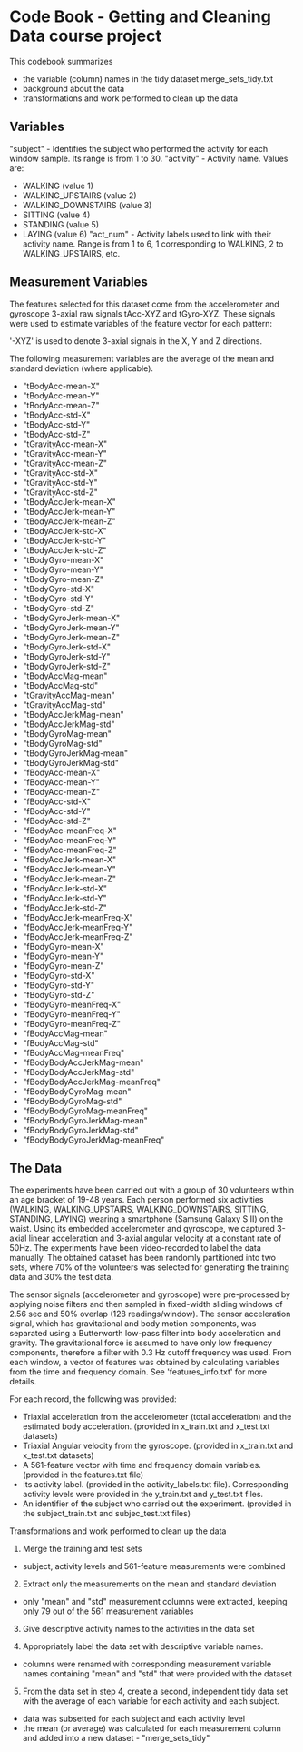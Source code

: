 # Code Book - Getting and Cleaning Data course project
This codebook summarizes 
* the variable (column) names in the tidy dataset merge_sets_tidy.txt
* background about the data
* transformations and work performed to clean up the data

## Variables
"subject" - Identifies the subject who performed the activity for each window sample. Its range is from 1 to 30.
"activity" - Activity name.  Values are: 
* WALKING (value 1)
* WALKING_UPSTAIRS (value 2)
* WALKING_DOWNSTAIRS (value 3)
* SITTING (value 4)
* STANDING (value 5)
* LAYING (value 6)
"act_num" - Activity labels used to link with their activity name.  Range is from 1 to 6, 1 corresponding to WALKING, 2 to WALKING_UPSTAIRS, etc.

## Measurement Variables
The features selected for this dataset come from the accelerometer and gyroscope 3-axial raw signals tAcc-XYZ and tGyro-XYZ.  These signals were used to estimate variables of the feature vector for each pattern:  

'-XYZ' is used to denote 3-axial signals in the X, Y and Z directions.

The following measurement variables are the average of the mean and standard deviation (where applicable).

* "tBodyAcc-mean-X"
* "tBodyAcc-mean-Y"
* "tBodyAcc-mean-Z"
* "tBodyAcc-std-X"
* "tBodyAcc-std-Y"
* "tBodyAcc-std-Z"
* "tGravityAcc-mean-X"
* "tGravityAcc-mean-Y"
* "tGravityAcc-mean-Z"
* "tGravityAcc-std-X"
* "tGravityAcc-std-Y"
* "tGravityAcc-std-Z"
* "tBodyAccJerk-mean-X"
* "tBodyAccJerk-mean-Y"
* "tBodyAccJerk-mean-Z"
* "tBodyAccJerk-std-X"
* "tBodyAccJerk-std-Y"
* "tBodyAccJerk-std-Z"
* "tBodyGyro-mean-X"
* "tBodyGyro-mean-Y"
* "tBodyGyro-mean-Z"
* "tBodyGyro-std-X"
* "tBodyGyro-std-Y"
* "tBodyGyro-std-Z"
* "tBodyGyroJerk-mean-X"
* "tBodyGyroJerk-mean-Y"
* "tBodyGyroJerk-mean-Z"
* "tBodyGyroJerk-std-X"
* "tBodyGyroJerk-std-Y"
* "tBodyGyroJerk-std-Z"
* "tBodyAccMag-mean"
* "tBodyAccMag-std"
* "tGravityAccMag-mean"
* "tGravityAccMag-std"
* "tBodyAccJerkMag-mean"
* "tBodyAccJerkMag-std"
* "tBodyGyroMag-mean"
* "tBodyGyroMag-std"
* "tBodyGyroJerkMag-mean"
* "tBodyGyroJerkMag-std"
* "fBodyAcc-mean-X"
* "fBodyAcc-mean-Y"
* "fBodyAcc-mean-Z"
* "fBodyAcc-std-X"
* "fBodyAcc-std-Y"
* "fBodyAcc-std-Z"
* "fBodyAcc-meanFreq-X"
* "fBodyAcc-meanFreq-Y"
* "fBodyAcc-meanFreq-Z"
* "fBodyAccJerk-mean-X"
* "fBodyAccJerk-mean-Y"
* "fBodyAccJerk-mean-Z"
* "fBodyAccJerk-std-X"
* "fBodyAccJerk-std-Y"
* "fBodyAccJerk-std-Z"
* "fBodyAccJerk-meanFreq-X"
* "fBodyAccJerk-meanFreq-Y"
* "fBodyAccJerk-meanFreq-Z"
* "fBodyGyro-mean-X"
* "fBodyGyro-mean-Y"
* "fBodyGyro-mean-Z"
* "fBodyGyro-std-X"
* "fBodyGyro-std-Y"
* "fBodyGyro-std-Z"
* "fBodyGyro-meanFreq-X"
* "fBodyGyro-meanFreq-Y"
* "fBodyGyro-meanFreq-Z"
* "fBodyAccMag-mean"
* "fBodyAccMag-std"
* "fBodyAccMag-meanFreq"
* "fBodyBodyAccJerkMag-mean"
* "fBodyBodyAccJerkMag-std"
* "fBodyBodyAccJerkMag-meanFreq"
* "fBodyBodyGyroMag-mean"
* "fBodyBodyGyroMag-std"
* "fBodyBodyGyroMag-meanFreq"
* "fBodyBodyGyroJerkMag-mean"
* "fBodyBodyGyroJerkMag-std"
* "fBodyBodyGyroJerkMag-meanFreq"

## The Data
The experiments have been carried out with a group of 30 volunteers within an age bracket of 19-48 years. Each person performed six activities (WALKING, WALKING_UPSTAIRS, WALKING_DOWNSTAIRS, SITTING, STANDING, LAYING) wearing a smartphone (Samsung Galaxy S II) on the waist. Using its embedded accelerometer and gyroscope, we captured 3-axial linear acceleration and 3-axial angular velocity at a constant rate of 50Hz. The experiments have been video-recorded to label the data manually. The obtained dataset has been randomly partitioned into two sets, where 70% of the volunteers was selected for generating the training data and 30% the test data. 

The sensor signals (accelerometer and gyroscope) were pre-processed by applying noise filters and then sampled in fixed-width sliding windows of 2.56 sec and 50% overlap (128 readings/window). The sensor acceleration signal, which has gravitational and body motion components, was separated using a Butterworth low-pass filter into body acceleration and gravity. The gravitational force is assumed to have only low frequency components, therefore a filter with 0.3 Hz cutoff frequency was used. From each window, a vector of features was obtained by calculating variables from the time and frequency domain. See 'features_info.txt' for more details. 

For each record, the following was provided:
* Triaxial acceleration from the accelerometer (total acceleration) and the estimated body acceleration. (provided in x_train.txt and x_test.txt datasets) 
* Triaxial Angular velocity from the gyroscope.  (provided in x_train.txt and x_test.txt datasets) 
* A 561-feature vector with time and frequency domain variables. (provided in the features.txt file)
* Its activity label. (provided in the activity_labels.txt file).  Corresponding activity levels were provided in the y_train.txt and y_test.txt files.
* An identifier of the subject who carried out the experiment. (provided in the subject_train.txt and subjec_test.txt files)

Transformations and work performed to clean up the data
1. Merge the training and test sets
- subject, activity levels and 561-feature measurements were combined

2. Extract only the measurements on the mean and standard deviation
- only "mean" and "std" measurement columns were extracted, keeping only 79 out of the 561 measurement variables

3. Give descriptive activity names to the activities in the data set

4. Appropriately label the data set with descriptive variable names.
- columns were renamed with corresponding measurement variable names containing "mean" and "std" that were provided with the dataset

5. From the data set in step 4, create a second, independent tidy data set with the average of each variable for each activity and each subject.
- data was subsetted for each subject and each activity level
- the mean (or average) was calculated for each measurement column and added into a new dataset - "merge_sets_tidy"



